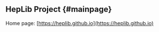 HepLib Project                        {#mainpage}
---------

Home page: [https://heplib.github.io](https://heplib.github.io)
